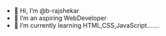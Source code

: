 - 👋 Hi, I’m @b-rajshekar
- 👀 I’m an aspiring WebDeveloper
- 🌱 I’m currently learning HTML,CSS,JavaScript.......
